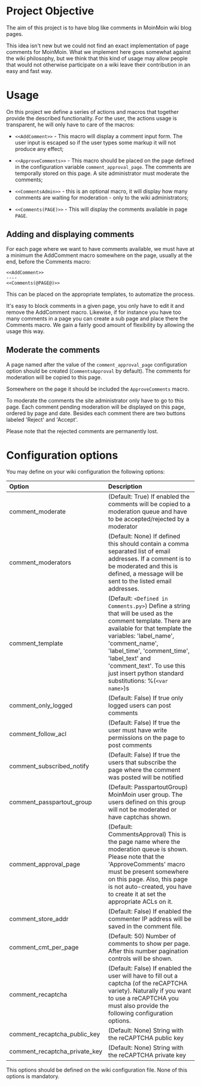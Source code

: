 # Project Objective

The aim of this project is to have blog like comments in MoinMoin wiki blog pages.

This idea isn't new but we could not find an exact implementation of page comments for MoinMoin. What we implement here goes somewhat against the wiki philosophy, but we think that this kind of usage may allow people that would not otherwise participate on a wiki leave their contribution in an easy and fast way.

# Usage

On this project we define a series of actions and macros that together provide the described functionality. For the user, the actions usage is transparent, he will only have to care of the macros:

* `<<AddComment>>` - This macro will display a comment input form. The user input is escaped so if the user types some markup it will not produce any effect;

* `<<ApproveComments>>` - This macro should be placed on the page defined in the configuration variable `comment_approval_page`. The comments are temporally stored on this page. A site administrator must moderate the comments;

* `<<CommentsAdmin>>` - this is an optional macro, it will display how many comments are waiting for moderation - only to the wiki administrators;

* `<<Comments(PAGE)>>` - This will display the comments available in page `PAGE`.

## Adding and displaying comments

For each page where we want to have comments available, we must have at a minimum the AddComment macro somewhere on the page, usually at the end, before the Comments macro:

```
<<AddComment>>
----
<<Comments(@PAGE@)>>
```

This can be placed on the appropriate templates, to automatize the process.

It's easy to block comments in a given page, you only have to edit it and remove the AddComment macro. Likewise, if for instance you have too many comments in a page you can create a sub page and place there the Comments macro. We gain a fairly good amount of flexibility by allowing the usage this way.

## Moderate the comments

A page named after the value of the `comment_approval_page` configuration option should be created (`CommentsApproval` by default). The comments for moderation will be copied to this page.

Somewhere on the page it should be included the `ApproveComments` macro.

To moderate the comments the site administrator only have to go to this page. Each comment pending moderation will be displayed on this page, ordered by page and date. Besides each comment there are two buttons labeled 'Reject' and 'Accept'.

Please note that the rejected comments are permanently lost.

# Configuration options

You may define on your wiki configuration the following options:

| **Option**                    | **Description** |
|:------------------------------|:----------------|
| comment\_moderate            | (Default: True) If enabled the comments will be copied to a moderation queue and have to be accepted/rejected by a moderator |
| comment\_moderators          | (Default: None) If defined this should contain a comma separated list of email addresses. If a comment is to be moderated and this is defined, a message will be sent to the listed email addresses. |
| comment\_template | (Default: `<Defined in Comments.py>`) Define a string that will be used as the comment template. There are available for that template the variables: 'label\_name', 'comment\_name', 'label\_time', 'comment\_time', 'label\_text' and 'comment\_text'. To use this just insert python standard substitutions: %(`<var name>`)s |
| comment\_only\_logged | (Default: False) If true only logged users can post comments |
| comment\_follow\_acl  | (Default: False) If true the user must have write permissions on the page to post comments  |
| comment\_subscribed\_notify | (Default: False) If true the users that subscribe the page where the comment was posted will be notified |
| comment\_passpartout\_group | (Default: PasspartoutGroup) MoinMoin user group. The users defined on this group will not be moderated or have captchas shown. |
| comment\_approval\_page       | (Default: CommentsApproval) This is the page name where the moderation queue is shown. Please note that the 'ApproveComments' macro must be present somewhere on this page. Also, this page is not auto-created, you have to create it at set the appropriate ACLs on it. |
| comment\_store\_addr | (Default: False) If enabled the commenter IP address will be saved in the comment file. |
| comment\_cmt\_per\_page | (Default: 50) Number of comments to show per page. After this number pagination controls will be shown. |
| comment\_recaptcha | (Default: False) If enabled the user will have to fill out a captcha (of the reCAPTCHA variety). Naturally if you want to use a reCAPTCHA you must also provide the following configuration options. |
| comment\_recaptcha\_public\_key | (Default: None) String with the reCAPTCHA public key |
| comment\_recaptcha\_private\_key | (Default: None) String with the reCAPTCHA private key |

This options should be defined on the wiki configuration file. None of this options is mandatory.
